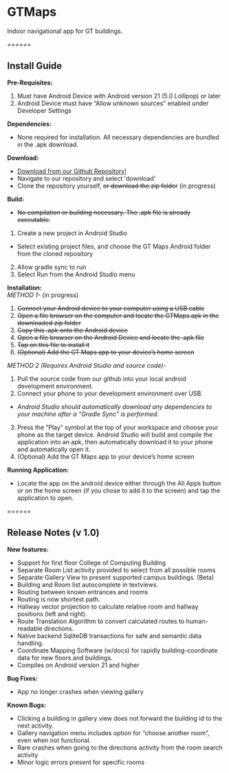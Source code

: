 # GTMaps  
Indoor navigational app for GT buildings.

======
## Install Guide
**Pre-Requisites:**

1. Must have Android Device with Android version 21 (5.0 Lollipop) or later
2. Android Device must have “Allow unknown sources” enabled under Developer Settings


**Dependencies:**

- None required for installation. All necessary dependencies are bundled in the .apk download.


**Download:**

- [Download from our Github Repository!](github.com/GTMaps/GTMaps "GT Maps Github Repository")
- Navigate to our repository and select 'download'
- Clone the repository yourself, ~~or download the zip folder~~ (in progress)


**Build:**

- ~~No compilation or building necessary.  The .apk file is already executable.~~
1. Create a new project in Android Studio
  - Select existing project files, and choose the GT Maps Android folder from the cloned repository
2. Allow gradle sync to run
3. Select Run from the Android Studio menu


**Installation:**  
*METHOD 1-* (in progress)

1. ~~Connect your Android device to your computer using a USB cable~~
2. ~~Open a file browser on the computer and locate the GTMaps.apk in the downloaded zip folder~~
3. ~~Copy this .apk onto the Android device~~
4. ~~Open a file browser on the Android Device and locate the .apk file~~
5. ~~Tap on this file to install it~~
  1. ~~(Optional) Add the GT Maps app to your device’s home screen~~

*METHOD 2 (Requires Android Studio and source code)-*

1. Pull the source code from our github into your local android development environment.
2. Connect your phone to your development environment over USB.
 - *Android Studio should automatically download any dependencies to your machine after a “Gradle Sync” is performed.*
3. Press the “Play” symbol at the top of your workspace and choose your phone as the target device.  Android Studio will build and compile the application into an apk, then automatically download it to your phone and automatically open it.
  1. (Optional) Add the GT Maps app to your device’s home screen

**Running Application:**
- Locate the app on the android device either through the All Apps button or on the home screen (if you chose to add it to the screen) and tap the application to open.

======
## Release Notes (v 1.0)
**New features:**

- Support for first floor College of Computing Building
- Separate Room List activity provided to select from all possible rooms
- Separate Gallery View to present supported campus buildings. (Beta)
- Building and Room list autocomplete in textviews.
- Routing between known entrances and rooms
- Routing is now shortest path.
- Hallway vector projection to calculate relative room and hallway positions (left and right).
- Route Translation Algorithm to convert calculated routes to human-readable directions.
- Native backend SqliteDB transactions for safe and semantic data handling.
- Coordinate Mapping Software (w/docs) for rapidly building-coordinate data for new floors and buildings.
- Compiles on Android version 21 and higher


**Bug Fixes:**

- App no longer crashes when viewing gallery


**Known Bugs:**

- Clicking a building in gallery view does not forward the building id to the next activity.
- Gallery navigation menu includes option for “choose another room”, even when not functional.
- Rare crashes when going to the directions activity from the room search activity
- Minor logic errors present for specific rooms
